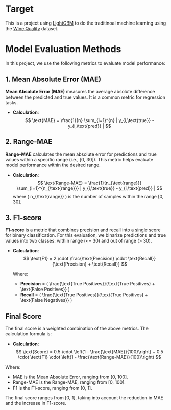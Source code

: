 # Target 
This is a project using [LightGBM](https://lightgbm.readthedocs.io/en/latest/index.html) to do the traditinoal machine learning using the [Wine Quality](https://archive.ics.uci.edu/dataset/186/wine+quality) dataset.

# Model Evaluation Methods

In this project, we use the following metrics to evaluate model performance:

## 1. Mean Absolute Error (MAE)

**Mean Absolute Error (MAE)** measures the average absolute difference between the predicted and true values. It is a common metric for regression tasks.

- **Calculation**:
  $$ \text{MAE} = \frac{1}{n} \sum_{i=1}^{n} | y_{i,\text{true}} - y_{i,\text{pred}} | $$

## 2. Range-MAE

**Range-MAE** calculates the mean absolute error for predictions and true values within a specific range (i.e., [0, 30]). This metric helps evaluate model performance within the desired range.

- **Calculation**:
  $$ \text{Range-MAE} = \frac{1}{n_{\text{range}}} \sum_{i=1}^{n_{\text{range}}} | y_{i,\text{true}} - y_{i,\text{pred}} | $$
  where \( n_{\text{range}} \) is the number of samples within the range [0, 30].

## 3. F1-score

**F1-score** is a metric that combines precision and recall into a single score for binary classification. For this evaluation, we binarize predictions and true values into two classes: within range (<= 30) and out of range (> 30).

- **Calculation**:
  $$ \text{F1} = 2 \cdot \frac{\text{Precision} \cdot \text{Recall}}{\text{Precision} + \text{Recall}} $$

  Where:
  - **Precision** = \( \frac{\text{True Positives}}{\text{True Positives} + \text{False Positives}} \)
  - **Recall** = \( \frac{\text{True Positives}}{\text{True Positives} + \text{False Negatives}} \)

## Final Score

The final score is a weighted combination of the above metrics. The calculation formula is:

- **Calculation**:
  $$ \text{Score} = 0.5 \cdot \left(1 - \frac{\text{MAE}}{100}\right) + 0.5 \cdot \text{F1} \cdot \left(1 - \frac{\text{Range-MAE}}{100}\right) $$

Where:
- MAE is the Mean Absolute Error, ranging from [0, 100].
- Range-MAE is the Range-MAE, ranging from [0, 100].
- F1 is the F1-score, ranging from [0, 1].

The final score ranges from [0, 1], taking into account the reduction in MAE and the increase in F1-score.

